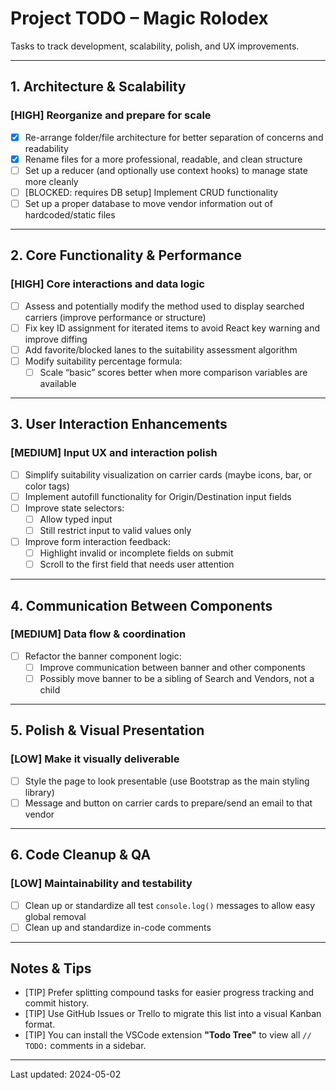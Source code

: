 # Project TODO – Magic Rolodex

Tasks to track development, scalability, polish, and UX improvements.

---

## 1. Architecture & Scalability

### [HIGH] Reorganize and prepare for scale
- [X] Re-arrange folder/file architecture for better separation of concerns and readability
- [X] Rename files for a more professional, readable, and clean structure
- [ ] Set up a reducer (and optionally use context hooks) to manage state more cleanly
- [ ] [BLOCKED: requires DB setup] Implement CRUD functionality
- [ ] Set up a proper database to move vendor information out of hardcoded/static files

---

## 2. Core Functionality & Performance

### [HIGH] Core interactions and data logic
- [ ] Assess and potentially modify the method used to display searched carriers (improve performance or structure)
- [ ] Fix key ID assignment for iterated items to avoid React key warning and improve diffing
- [ ] Add favorite/blocked lanes to the suitability assessment algorithm
- [ ] Modify suitability percentage formula:
  - [ ] Scale “basic” scores better when more comparison variables are available

---

## 3. User Interaction Enhancements

### [MEDIUM] Input UX and interaction polish
- [ ] Simplify suitability visualization on carrier cards (maybe icons, bar, or color tags)
- [ ] Implement autofill functionality for Origin/Destination input fields
- [ ] Improve state selectors:
  - [ ] Allow typed input
  - [ ] Still restrict input to valid values only
- [ ] Improve form interaction feedback:
  - [ ] Highlight invalid or incomplete fields on submit
  - [ ] Scroll to the first field that needs user attention

---

## 4. Communication Between Components

### [MEDIUM] Data flow & coordination
- [ ] Refactor the banner component logic:
  - [ ] Improve communication between banner and other components
  - [ ] Possibly move banner to be a sibling of Search and Vendors, not a child

---

## 5. Polish & Visual Presentation

### [LOW] Make it visually deliverable
- [ ] Style the page to look presentable (use Bootstrap as the main styling library)
- [ ] Message and button on carrier cards to prepare/send an email to that vendor

---

## 6. Code Cleanup & QA

### [LOW] Maintainability and testability
- [ ] Clean up or standardize all test `console.log()` messages to allow easy global removal
- [ ] Clean up and standardize in-code comments

---

## Notes & Tips

- [TIP] Prefer splitting compound tasks for easier progress tracking and commit history.
- [TIP] Use GitHub Issues or Trello to migrate this list into a visual Kanban format.
- [TIP] You can install the VSCode extension **"Todo Tree"** to view all `// TODO:` comments in a sidebar.

---

Last updated: 2024-05-02  